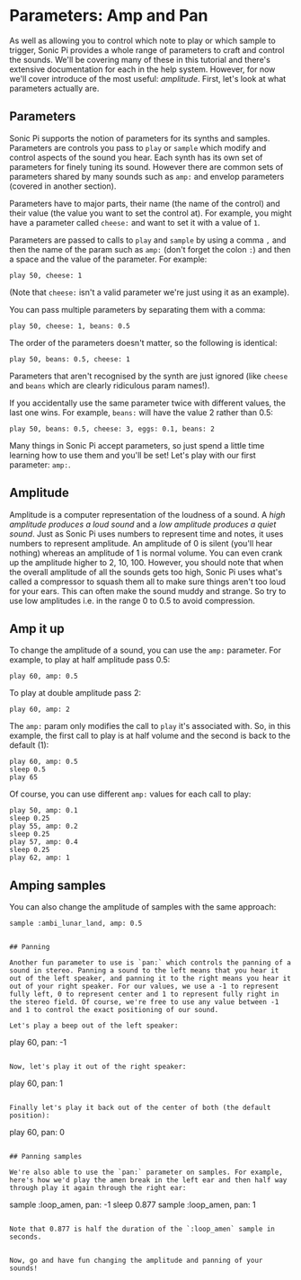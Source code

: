# Parameters: Amp and Pan

As well as allowing you to control which note to play or which sample to trigger, Sonic Pi provides a whole range of parameters to craft and control the sounds. We'll be covering many of these in this tutorial and there's extensive documentation for each in the help system. However, for now we'll cover introduce of the most useful: *amplitude*.  First, let's look at what parameters actually are.


## Parameters

Sonic Pi supports the notion of parameters for its synths and samples. Parameters are controls you pass to `play` or `sample` which modify and control aspects of the sound you hear. Each synth has its own set of parameters for finely tuning its sound. However there are common sets of parameters shared by many sounds such as `amp:` and envelop parameters (covered in another section).

Parameters have to major parts, their name (the name of the control) and their value (the value you want to set the control at). For example, you might have a parameter called `cheese:` and want to set it with a value of `1`.

Parameters are passed to calls to `play` and `sample` by using a comma `,` and then the name of the param such as `amp:` (don't forget the colon `:`) and then a space and the value of the parameter. For example:

```
play 50, cheese: 1
```

(Note that `cheese:` isn't a valid parameter we're just using it as an example).

You can pass multiple parameters by separating them with a comma: 

```
play 50, cheese: 1, beans: 0.5
```

The order of the parameters doesn't matter, so the following is identical:

```
play 50, beans: 0.5, cheese: 1
```

Parameters that aren't recognised by the synth are just ignored (like `cheese` and `beans` which are clearly ridiculous param names!). 

If you accidentally use the same parameter twice with different values, the last one wins. For example, `beans:` will have the value 2 rather than 0.5:

```
play 50, beans: 0.5, cheese: 3, eggs: 0.1, beans: 2
```

Many things in Sonic Pi accept parameters, so just spend a little time learning how to use them and you'll be set! Let's play with our first parameter: `amp:`.

## Amplitude

Amplitude is a computer representation of the loudness of a sound. A *high amplitude produces a loud sound* and a *low amplitude produces a quiet sound*. Just as Sonic Pi uses numbers to represent time and notes, it uses numbers to represent amplitude. An amplitude of 0 is silent (you'll hear nothing) whereas an amplitude of 1 is normal volume. You can even crank up the amplitude higher to 2, 10, 100. However, you should note that when the overall amplitude of all the sounds gets too high, Sonic Pi uses what's called a compressor to squash them all to make sure things aren't too loud for your ears. This can often make the sound muddy and strange. So try to use low amplitudes i.e. in the range 0 to 0.5 to avoid compression.



## Amp it up

To change the amplitude of a sound, you can use the `amp:` parameter. For example, to play at half amplitude pass 0.5:

```
play 60, amp: 0.5
```

To play at double amplitude pass 2:

```
play 60, amp: 2
```

The `amp:` param only modifies the call to `play` it's associated with. So, in this example, the first call to play is at half volume and the second is back to the default (1):

```
play 60, amp: 0.5
sleep 0.5
play 65
```

Of course, you can use different `amp:` values for each call to play:

```
play 50, amp: 0.1
sleep 0.25
play 55, amp: 0.2
sleep 0.25
play 57, amp: 0.4
sleep 0.25
play 62, amp: 1
```

## Amping samples

You can also change the amplitude of samples with the same approach:

```
sample :ambi_lunar_land, amp: 0.5


## Panning

Another fun parameter to use is `pan:` which controls the panning of a sound in stereo. Panning a sound to the left means that you hear it out of the left speaker, and panning it to the right means you hear it out of your right speaker. For our values, we use a -1 to represent fully left, 0 to represent center and 1 to represent fully right in the stereo field. Of course, we're free to use any value between -1 and 1 to control the exact positioning of our sound.

Let's play a beep out of the left speaker:

```
play 60, pan: -1
```

Now, let's play it out of the right speaker:

```
play 60, pan: 1
```

Finally let's play it back out of the center of both (the default position):

```
play 60, pan: 0
```

## Panning samples

We're also able to use the `pan:` parameter on samples. For example, here's how we'd play the amen break in the left ear and then half way through play it again through the right ear:

```
sample :loop_amen, pan: -1
sleep 0.877
sample :loop_amen, pan: 1
```

Note that 0.877 is half the duration of the `:loop_amen` sample in seconds.


Now, go and have fun changing the amplitude and panning of your sounds!
